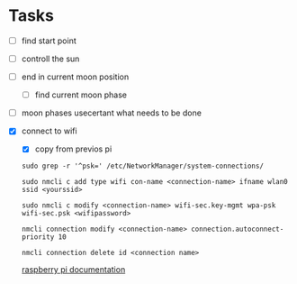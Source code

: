 # Tasks
- [ ] find start point
- [ ] controll the sun

- [ ] end in current moon position
    - [ ] find current moon phase

- [ ] moon phases
    usecertant what needs to be done

- [x] connect to wifi
    - [x] copy from previos pi

     `sudo grep -r '^psk=' /etc/NetworkManager/system-connections/`

     `sudo nmcli c add type wifi con-name <connection-name> ifname wlan0 ssid <yourssid>`

     `sudo nmcli c modify <connection-name> wifi-sec.key-mgmt wpa-psk wifi-sec.psk <wifipassword>`

     `nmcli connection modify <connection-name> connection.autoconnect-priority 10`

     `nmcli connection delete id <connection name>`

     [raspberry pi documentation](https://www.raspberrypi.com/documentation/computers/configuration.html#using-the-command-line)

